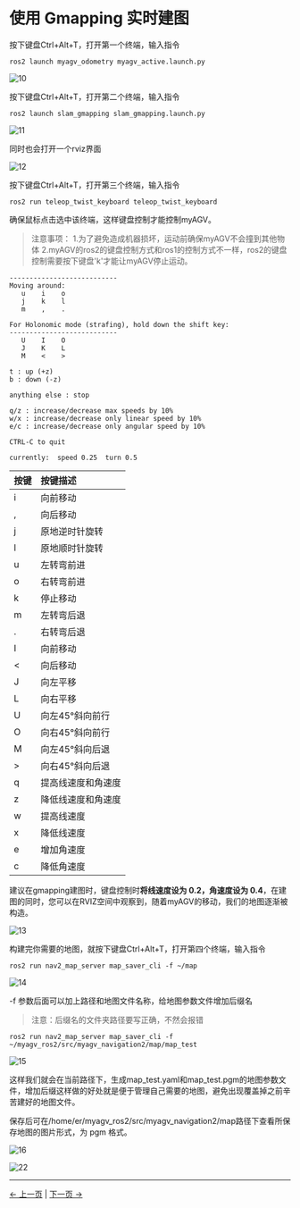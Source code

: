 # 使用 Gmapping 实时建图

按下键盘Ctrl+Alt+T，打开第一个终端，输入指令

```
ros2 launch myagv_odometry myagv_active.launch.py
```

![10](../../resources/6-SDKDevelopment/6.3/10.png)

按下键盘Ctrl+Alt+T，打开第二个终端，输入指令

```
ros2 launch slam_gmapping slam_gmapping.launch.py
```

![11](../../resources/6-SDKDevelopment/6.3/11.png)

同时也会打开一个rviz界面

![12](../../resources/6-SDKDevelopment/6.3/12.png)

按下键盘Ctrl+Alt+T，打开第三个终端，输入指令

```
ros2 run teleop_twist_keyboard teleop_twist_keyboard
```

确保鼠标点击选中该终端，这样键盘控制才能控制myAGV。

> 注意事项：
> 1.为了避免造成机器损坏，运动前确保myAGV不会撞到其他物体
> 2.myAGV的ros2的键盘控制方式和ros1的控制方式不一样，ros2的键盘控制需要按下键盘'k'才能让myAGV停止运动。

```
---------------------------
Moving around:
   u    i    o
   j    k    l
   m    ,    .

For Holonomic mode (strafing), hold down the shift key:
---------------------------
   U    I    O
   J    K    L
   M    <    >

t : up (+z)
b : down (-z)

anything else : stop

q/z : increase/decrease max speeds by 10%
w/x : increase/decrease only linear speed by 10%
e/c : increase/decrease only angular speed by 10%

CTRL-C to quit

currently:	speed 0.25	turn 0.5 
```

| 按键 | 按键描述           |
| :--- | :----------------- |
| i    | 向前移动           |
| ,    | 向后移动           |
| j    | 原地逆时针旋转     |
| l    | 原地顺时针旋转     |
| u    | 左转弯前进         |
| o    | 右转弯前进         |
| k    | 停止移动           |
| m    | 左转弯后退         |
| .    | 右转弯后退         |
| I    | 向前移动           |
| <    | 向后移动           |
| J    | 向左平移           |
| L    | 向右平移           |
| U    | 向左45°斜向前行    |
| O    | 向右45°斜向前行    |
| M    | 向左45°斜向后退    |
| >    | 向右45°斜向后退    |
| q    | 提高线速度和角速度 |
| z    | 降低线速度和角速度 |
| w    | 提高线速度         |
| x    | 降低线速度         |
| e    | 增加角速度         |
| c    | 降低角速度         |

建议在gmapping建图时，键盘控制时**将线速度设为 0.2，角速度设为 0.4**，在建图的同时，您可以在RVIZ空间中观察到，随着myAGV的移动，我们的地图逐渐被构造。

![13](../../resources/6-SDKDevelopment/6.3/13.png)

构建完你需要的地图，就按下键盘Ctrl+Alt+T，打开第四个终端，输入指令

```
ros2 run nav2_map_server map_saver_cli -f ~/map
```

![14](../../resources/6-SDKDevelopment/6.3/14.png)

-f 参数后面可以加上路径和地图文件名称，给地图参数文件增加后缀名

> 注意：后缀名的文件夹路径要写正确，不然会报错

```
ros2 run nav2_map_server map_saver_cli -f ~/myagv_ros2/src/myagv_navigation2/map/map_test
```

![15](../../resources/6-SDKDevelopment/6.3/15.png)

这样我们就会在当前路径下，生成map_test.yaml和map_test.pgm的地图参数文件，增加后缀这样做的好处就是便于管理自己需要的地图，避免出现覆盖掉之前辛苦建好的地图文件。

保存后可在/home/er/myagv_ros2/src/myagv_navigation2/map路径下查看所保存地图的图片形式，为 pgm 格式。

![16](../../resources/6-SDKDevelopment/6.3/16.png)

![22](../../resources/6-SDKDevelopment/6.3/22.png)

---

[← 上一页](6.2.4-Basic_Control_Based_on_ROS.md) | [下一页 →](6.2.6-Real-time_Mapping_with_Cartographer.md)
